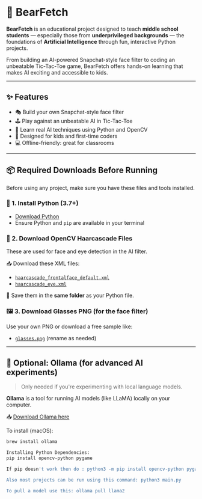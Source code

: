 # 🐻 BearFetch

**BearFetch** is an educational project designed to teach **middle school students** — especially those from **underprivileged backgrounds** — the foundations of **Artificial Intelligence** through fun, interactive Python projects.

From building an AI-powered Snapchat-style face filter to coding an unbeatable Tic-Tac-Toe game, BearFetch offers hands-on learning that makes AI exciting and accessible to kids.

---

## ✨ Features

- 🎭 Build your own Snapchat-style face filter
- 🕹️ Play against an unbeatable AI in Tic-Tac-Toe
- 🧠 Learn real AI techniques using Python and OpenCV
- 👦 Designed for kids and first-time coders
- 💻 Offline-friendly: great for classrooms

---

## 📦 Required Downloads Before Running

Before using any project, make sure you have these files and tools installed.

### 🔧 1. Install Python (3.7+)
- [Download Python](https://www.python.org/downloads/)
- Ensure Python and `pip` are available in your terminal

### 🧠 2. Download OpenCV Haarcascade Files
These are used for face and eye detection in the AI filter.

📥 Download these XML files:
- [`haarcascade_frontalface_default.xml`](https://github.com/opencv/opencv/blob/master/data/haarcascades/haarcascade_frontalface_default.xml)
- [`haarcascade_eye.xml`](https://github.com/opencv/opencv/blob/master/data/haarcascades/haarcascade_eye.xml)

📂 Save them in the **same folder** as your Python file.

### 🖼️ 3. Download Glasses PNG (for the face filter)
Use your own PNG or download a free sample like:
- [`glasses.png`](https://www.pngmart.com/files/7/Glasses-PNG-Pic.png) (rename as needed)

---

## 🧠 Optional: Ollama (for advanced AI experiments)

> Only needed if you're experimenting with local language models.

**Ollama** is a tool for running AI models (like LLaMA) locally on your computer.

📥 [Download Ollama here](https://ollama.com/)

To install (macOS):
```bash
brew install ollama

Installing Python Dependencies:
pip install opencv-python pygame

If pip doesn't work then do : python3 -m pip install opencv-python pygame

Also most projects can be run using this command: python3 main.py

To pull a model use this: ollama pull llama2

